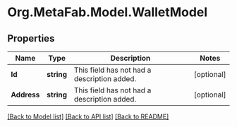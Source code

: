 
# Org.MetaFab.Model.WalletModel

## Properties

Name | Type | Description | Notes
------------ | ------------- | ------------- | -------------
**Id** | **string** | This field has not had a description added. | [optional] 
**Address** | **string** | This field has not had a description added. | [optional] 

[[Back to Model list]](../README.md#documentation-for-models)
[[Back to API list]](../README.md#documentation-for-api-endpoints)
[[Back to README]](../README.md)

